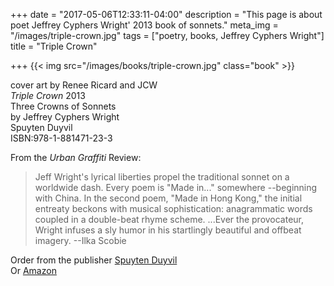 +++
date = "2017-05-06T12:33:11-04:00"
description = "This page is about poet Jeffrey Cyphers Wright' 2013 book of sonnets."
meta_img = "/images/triple-crown.jpg"
tags = ["poetry, books, Jeffrey Cyphers Wright"]
title = "Triple Crown"

+++
{{< img src="/images/books/triple-crown.jpg" class="book"  >}}
<p>cover art by Renee Ricard and JCW<br><em>Triple Crown</em> 2013<br>Three Crowns of Sonnets<br>by Jeffrey Cyphers Wright<br>Spuyten Duyvil<br>ISBN:978-1-881471-23-3<p>

From the _Urban Graffiti_ Review:

>Jeff Wright's lyrical liberties propel the traditional sonnet on a worldwide dash. Every poem is "Made in..." somewhere --beginning with China. In the second poem, "Made in Hong Kong," the initial entreaty beckons with musical sophistication: anagrammatic words coupled in a double-beat rhyme scheme.
...Ever the provocateur, Wright infuses a sly humor in his startlingly beautiful and offbeat imagery. --Ilka Scobie 

Order from the publisher [Spuyten Duyvil](http://www.spuytenduyvil.net/triple-crown.html)   
Or [Amazon](https://www.amazon.com/Triple-Crown-Three-Crowns-Sonnets/dp/1881471233)
